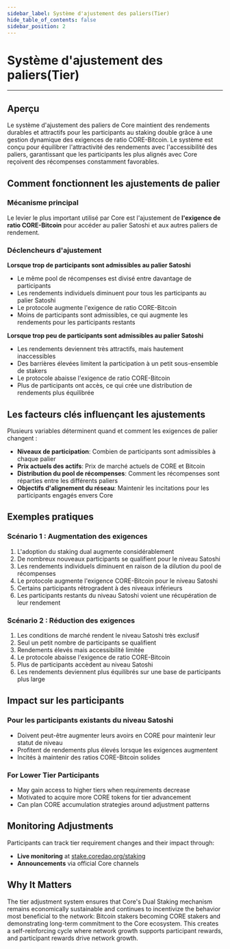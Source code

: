 ```yaml
---
sidebar_label: Système d'ajustement des paliers(Tier)
hide_table_of_contents: false
sidebar_position: 2
---
```


# Système d'ajustement des paliers(Tier)

---

## Aperçu

Le système d'ajustement des paliers de Core maintient des rendements durables et attractifs pour les participants au staking double grâce à une gestion dynamique des exigences de ratio CORE-Bitcoin. Le système est conçu pour équilibrer l'attractivité des rendements avec l'accessibilité des paliers, garantissant que les participants les plus alignés avec Core reçoivent des récompenses constamment favorables.

## Comment fonctionnent les ajustements de palier

### Mécanisme principal

Le levier le plus important utilisé par Core est l'ajustement de **l'exigence de ratio CORE-Bitcoin** pour accéder au palier Satoshi et aux autres paliers de rendement.

### Déclencheurs d'ajustement

**Lorsque trop de participants sont admissibles au palier Satoshi**

- Le même pool de récompenses est divisé entre davantage de participants
- Les rendements individuels diminuent pour tous les participants au palier Satoshi
- Le protocole augmente l'exigence de ratio CORE-Bitcoin
- Moins de participants sont admissibles, ce qui augmente les rendements pour les participants restants

**Lorsque trop peu de participants sont admissibles au palier Satoshi**

- Les rendements deviennent très attractifs, mais hautement inaccessibles
- Des barrières élevées limitent la participation à un petit sous-ensemble de stakers
- Le protocole abaisse l'exigence de ratio CORE-Bitcoin
- Plus de participants ont accès, ce qui crée une distribution de rendements plus équilibrée

## Les facteurs clés influençant les ajustements

Plusieurs variables déterminent quand et comment les exigences de palier changent :

- **Niveaux de participation**: Combien de participants sont admissibles à chaque palier
- **Prix actuels des actifs**: Prix de marché actuels de CORE et Bitcoin
- **Distribution du pool de récompenses**: Comment les récompenses sont réparties entre les différents paliers
- **Objectifs d'alignement du réseau**: Maintenir les incitations pour les participants engagés envers Core

## Exemples pratiques

### Scénario 1 : Augmentation des exigences

1. L'adoption du staking dual augmente considérablement
2. De nombreux nouveaux participants se qualifient pour le niveau Satoshi
3. Les rendements individuels diminuent en raison de la dilution du pool de récompenses
4. Le protocole augmente l'exigence CORE-Bitcoin pour le niveau Satoshi
5. Certains participants rétrogradent à des niveaux inférieurs
6. Les participants restants du niveau Satoshi voient une récupération de leur rendement

### Scénario 2 : Réduction des exigences

1. Les conditions de marché rendent le niveau Satoshi très exclusif
2. Seul un petit nombre de participants se qualifient
3. Rendements élevés mais accessibilité limitée
4. Le protocole abaisse l'exigence de ratio CORE-Bitcoin
5. Plus de participants accèdent au niveau Satoshi
6. Les rendements deviennent plus équilibrés sur une base de participants plus large

## Impact sur les participants

### Pour les participants existants du niveau Satoshi

- Doivent peut-être augmenter leurs avoirs en CORE pour maintenir leur statut de niveau
- Profitent de rendements plus élevés lorsque les exigences augmentent
- Incités à maintenir des ratios CORE-Bitcoin solides

### For Lower Tier Participants

- May gain access to higher tiers when requirements decrease
- Motivated to acquire more CORE tokens for tier advancement
- Can plan CORE accumulation strategies around adjustment patterns

## Monitoring Adjustments

Participants can track tier requirement changes and their impact through:

- **Live monitoring** at [stake.coredao.org/staking](https://stake.coredao.org/staking)
- **Announcements** via official Core channels

## Why It Matters

The tier adjustment system ensures that Core's Dual Staking mechanism remains economically sustainable and continues to incentivize the behavior most beneficial to the network: Bitcoin stakers becoming CORE stakers and demonstrating long-term commitment to the Core ecosystem. This creates a self-reinforcing cycle where network growth supports participant rewards, and participant rewards drive network growth.
